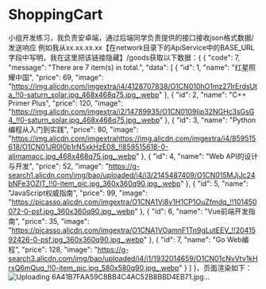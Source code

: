 # ShoppingCart
小组开发练习，我负责安卓端，通过后端同学负责提供的接口接收json格式数据/发送响应
例如我从xx.xx.xx.xx【在network目录下的ApiService中的BASE_URL字段中写明，我在这里把该链接隐藏】/goods获取以下数据：{
{
    "code": 7,
    "message": "There are 7 item(s) in total.",
    "data": [
        {
            "id": 1,
            "name": "红星照耀中国",
            "price": 69,
            "image": "https://img.alicdn.com/imgextra/i4/4128707838/O1CN010hO1mz27lrErdsUta_!!0-saturn_solar.jpg_468x468q75.jpg_.webp"
        },
        {
            "id": 2,
            "name": "C++ Primer Plus",
            "price": 120,
            "image": "https://img.alicdn.com/imgextra/i2/14789935/O1CN0109Ijp32NGHc3sGsG4_!!0-saturn_solar.jpg_468x468q75.jpg_.webp"
        },
        {
            "id": 3,
            "name": "Python编程从入门到实践",
            "price": 80,
            "image": "https://img.alicdn.com/imgextrahttps://img.alicdn.com/imgextra/i4/859515618/O1CN01JR0l0b1rN5xkHzE08_!!859515618-0-alimamacc.jpg_468x468q75.jpg_.webp"
        },
        {
            "id": 4,
            "name": "Web API的设计与开发",
            "price": 52,
            "image": "https://g-search1.alicdn.com/img/bao/uploaded/i4/i3/2145487409/O1CN015MJjJc24bNFe3OZlT_!!0-item_pic.jpg_360x360q90.jpg_.webp"
        },
        {
            "id": 5,
            "name": "JavaScript权威指南",
            "price": 99,
            "image": "https://picasso.alicdn.com/imgextra/O1CNA1Vi8v1H1CP1OuZfmdq_!!101450072-0-psf.jpg_360x360q90.jpg_.webp"
        },
        {
            "id": 6,
            "name": "Vue前端开发指南",
            "price": 35,
            "image": "https://picasso.alicdn.com/imgextra/O1CNA1VOamnF1Tn9gLutEEV_!!2041592426-0-psf.jpg_360x360q90.jpg_.webp"
        },
        {
            "id": 7,
            "name": "Go Web编程",
            "price": 128,
            "image": "https://g-search3.alicdn.com/img/bao/uploaded/i4/i1/1932014659/O1CN01cNvVtv1kHrxQ6mQuq_!!0-item_pic.jpg_580x580q90.jpg_.webp"
        }
    ]
}，页面渲染如下：![Uploading 6A41B7FAA59C8BB4C4AC52B8BBD4EB71.jpg…]()

